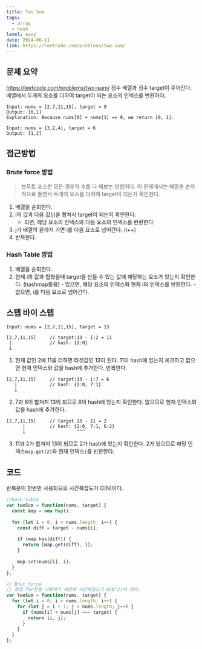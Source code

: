 ```yaml
---
title: Two Sum
tags:
  - array
  - hash
level: easy
date: 2024-06-11
link: https://leetcode.com/problems/two-sum/
---
```



## 문제 요약

<https://leetcode.com/problems/two-sum/>
정수 배열과 정수 target이 주어진다. 배열에서 두개의 요소를 더하여 target이 되는 요소의 인덱스를 반환하라.

```text
Input: nums = [2,7,11,15], target = 9
Output: [0,1]
Explanation: Because nums[0] + nums[1] == 9, we return [0, 1].

Input: nums = [3,2,4], target = 6
Output: [1,2]
```

## 접근방법

### Brute force 방법

> 브루트 포스란 모든 경우의 수를 다 해보는 방법이다. 이 문제에서는 배열을 순차적으로 돌면서 두개의 요소를 더하여 target이 되는지 확인한다.

   1. 배열을 순회한다.
   2. i의 값과 다음 값(j)을 합쳐서 target이 되는지 확인한다.
      - 되면, 해당 요소의 인덱스와 다음 요소의 인덱스를 반환한다.
   3. j가 배열의 끝까지 가면 i를 다음 요소로 넘어간다. (i++)
   4. 반복한다.

### Hash Table 방법

   1. 배열을 순회한다.
   2. 현재 i의 값과 합쳤을때 target을 만들 수 있는 값에 해당하는 요소가 있는지 확인한다. (hashmap활용)
     - 있으면, 해당 요소의 인덱스와 현재 i의 인덱스를 반환한다.
     - 없으면, i를 다음 요소로 넘어간다.

## 스텝 바이 스텝

```text
Input: nums = [2,7,11,15], target = 13
```

```text
[2,7,11,15]     // target:13 - i:2 = 11
 |              // hash: {2:0} 
 i 
```

1. 현재 값인 2에 11을 더하면 타겟값인 13이 된다. 11이 hash에 있는지 체크하고 없으면 현재 인덱스와 값을 hash에 추가한다.
반복한다.

```text
[2,7,11,15]     // target:13 - i:7 = 6
   |            // hash: {2:0, 7:1} 
   i 
```

2. 7과 6이 합쳐져 13이 되므로 6이 hash에 있는지 확인한다.
없으므로 현재 인덱스와 값을 hash에 추가한다.

```text
[2,7,11,15]     // target 13 - 11 = 2
      |         // hash: {2:0, 7:1, 6:2} 
      i                   ^^^
```

3. 11과 2가 합쳐져 13이 되므로 2가 hash에 있는지 확인한다.
2가 있으므로 해당 인덱스`map.get(2)`와 현재 인덱스`i`를 반환한다.

## 코드

반복문이 한번만 사용되므로 시간복잡도가 O(N)이다.

```js
//hash table
var twoSum = function(nums, target) {
  const map = new Map();
  
  for (let i = 0; i < nums.length; i++) {
    const diff = target - nums[i];
    
    if (map.has(diff)) {
      return [map.get(diff), i];
    }
    
    map.set(nums[i], i);
  }
};
```

```js
// Brut force
// 중첩 for문을 사용하기 때문에 시간복잡도가 O(N^2)이 된다.
var twoSum = function(nums, target) {
  for (let i = 0; i < nums.length; i++) {
    for (let j = i + 1; j < nums.length; j++) {
      if (nums[i] + nums[j] === target) {
        return [i, j];
      }
    }
  }
};
```
